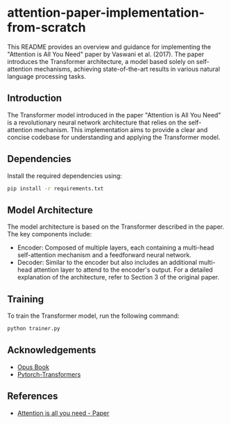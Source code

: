 # attention-paper-implementation-from-scratch
  This README provides an overview and guidance for implementing the "Attention is All You Need" paper by Vaswani et al. (2017). The paper introduces the Transformer architecture, a model based solely on self-attention mechanisms, achieving state-of-the-art results in various natural language processing tasks.

## Introduction
  The Transformer model introduced in the paper "Attention is All You Need" is a revolutionary neural network architecture that relies on the self-attention mechanism. This implementation aims to provide a clear and concise codebase for understanding and applying the Transformer model.

## Dependencies
  Install the required dependencies using:
  ```bash
  pip install -r requirements.txt
  ```

## Model Architecture
  The model architecture is based on the Transformer described in the paper. The key components include:
  - Encoder: Composed of multiple layers, each containing a multi-head self-attention mechanism and a feedforward neural network.
  - Decoder: Similar to the encoder but also includes an additional multi-head attention layer to attend to the encoder's output.
  For a detailed explanation of the architecture, refer to Section 3 of the original paper.

## Training
  To train the Transformer model, run the following command:
  ```bash
  python trainer.py
  ```
## Acknowledgements
 - [Opus Book](https://huggingface.co/datasets/opus_books)
 - [Pytorch-Transformers](https://github.com/hkproj/pytorch-transformer)

## References
 - [Attention is all you need - Paper](https://arxiv.org/abs/1706.03762)
